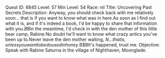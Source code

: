 Quest ID: 6845
Level: 57
Min Level: 54
Race: nil
Title: Uncovering Past Secrets
Description: Anyway, you should check back with me relatively soon... that is if you want to know what was in here.As soon as I find out what it is, and if it's indeed a book, I'd be happy to share that information with you.$B$BIn the meantime, I'd check in with the den mother of this little bear camp, Rabine.No doubt he'll want to know what crazy antics you've been up to.Never leave the den mother waiting, $N... that is, unless you want to be doused in honey.$B$BIt's happened, trust me.
Objective: Speak with Rabine Saturna in the village of Nighthaven, Moonglade.
